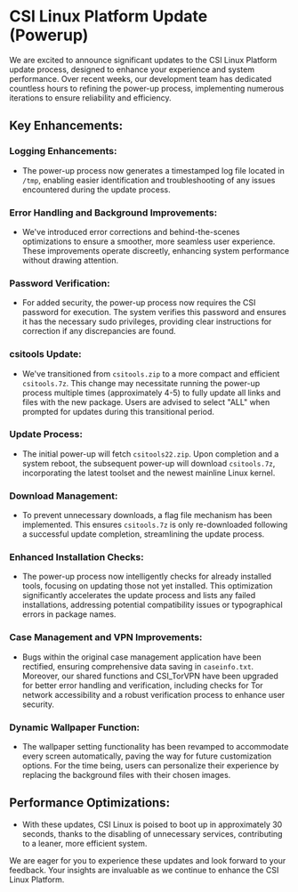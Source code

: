 # CSI Linux Platform Update (Powerup)

We are excited to announce significant updates to the CSI Linux Platform update process, designed to enhance your experience and system performance. Over recent weeks, our development team has dedicated countless hours to refining the power-up process, implementing numerous iterations to ensure reliability and efficiency.

## Key Enhancements:

### Logging Enhancements:
- The power-up process now generates a timestamped log file located in `/tmp`, enabling easier identification and troubleshooting of any issues encountered during the update process.

### Error Handling and Background Improvements:
- We've introduced error corrections and behind-the-scenes optimizations to ensure a smoother, more seamless user experience. These improvements operate discreetly, enhancing system performance without drawing attention.

### Password Verification:
- For added security, the power-up process now requires the CSI password for execution. The system verifies this password and ensures it has the necessary sudo privileges, providing clear instructions for correction if any discrepancies are found.

### csitools Update:
- We've transitioned from `csitools.zip` to a more compact and efficient `csitools.7z`. This change may necessitate running the power-up process multiple times (approximately 4-5) to fully update all links and files with the new package. Users are advised to select "ALL" when prompted for updates during this transitional period.

### Update Process:
- The initial power-up will fetch `csitools22.zip`. Upon completion and a system reboot, the subsequent power-up will download `csitools.7z`, incorporating the latest toolset and the newest mainline Linux kernel.

### Download Management:
- To prevent unnecessary downloads, a flag file mechanism has been implemented. This ensures `csitools.7z` is only re-downloaded following a successful update completion, streamlining the update process.

### Enhanced Installation Checks:
- The power-up process now intelligently checks for already installed tools, focusing on updating those not yet installed. This optimization significantly accelerates the update process and lists any failed installations, addressing potential compatibility issues or typographical errors in package names.

### Case Management and VPN Improvements:
- Bugs within the original case management application have been rectified, ensuring comprehensive data saving in `caseinfo.txt`. Moreover, our shared functions and CSI_TorVPN have been upgraded for better error handling and verification, including checks for Tor network accessibility and a robust verification process to enhance user security.

### Dynamic Wallpaper Function:
- The wallpaper setting functionality has been revamped to accommodate every screen automatically, paving the way for future customization options. For the time being, users can personalize their experience by replacing the background files with their chosen images.

## Performance Optimizations:
- With these updates, CSI Linux is poised to boot up in approximately 30 seconds, thanks to the disabling of unnecessary services, contributing to a leaner, more efficient system.

We are eager for you to experience these updates and look forward to your feedback. Your insights are invaluable as we continue to enhance the CSI Linux Platform.

